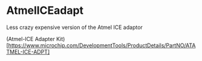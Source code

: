 # AtmelICEadapt
 Less crazy expensive version of the Atmel ICE adaptor 
 
(Atmel-ICE Adapter Kit)[https://www.microchip.com/DevelopmentTools/ProductDetails/PartNO/ATATMEL-ICE-ADPT]
